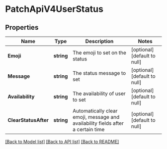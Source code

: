 # PatchApiV4UserStatus

## Properties
Name | Type | Description | Notes
------------ | ------------- | ------------- | -------------
**Emoji** | **string** | The emoji to set on the status | [optional] [default to null]
**Message** | **string** | The status message to set | [optional] [default to null]
**Availability** | **string** | The availability of user to set | [optional] [default to null]
**ClearStatusAfter** | **string** | Automatically clear emoji, message and availability fields after a certain time | [optional] [default to null]

[[Back to Model list]](../README.md#documentation-for-models) [[Back to API list]](../README.md#documentation-for-api-endpoints) [[Back to README]](../README.md)


